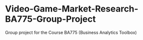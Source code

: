 # Video-Game-Market-Research-BA775-Group-Project
Group project for the Course BA775 (Business Analytics Toolbox) 
